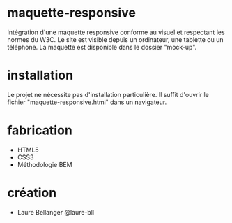 # maquette-responsive

Intégration d'une maquette responsive conforme au visuel et respectant les normes du W3C. Le site est visible depuis un ordinateur, une tablette ou un téléphone. La maquette est disponible dans le dossier "mock-up".

# installation
Le projet ne nécessite pas d'installation particulière.
Il suffit d'ouvrir le fichier "maquette-responsive.html" dans un navigateur.

# fabrication
- HTML5
- CSS3
- Méthodologie BEM

# création
- Laure Bellanger @laure-bll
